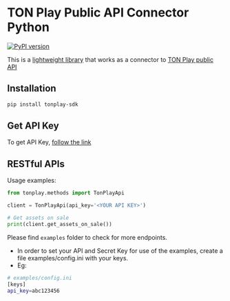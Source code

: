 # TON Play Public API Connector Python

[![PyPI version](https://img.shields.io/pypi/v/tonplay-sdk)](https://pypi.python.org/pypi/tonplay-sdk)

This is a [lightweight library](https://github.com/ton-play/tonplay-python-sdk) that works as a connector to [TON Play public API](https://docs.tonplay.io/)
## Installation

```bash
pip install tonplay-sdk
```

## Get API Key

To get API Key, [follow the link](https://docs.tonplay.io/digital-assets-api/api-key)

## RESTful APIs

Usage examples:
```python
from tonplay.methods import TonPlayApi

client = TonPlayApi(api_key='<YOUR API KEY>')

# Get assets on sale
print(client.get_assets_on_sale())
```

Please find `examples` folder to check for more endpoints.
- In order to set your API and Secret Key for use of the examples, create a file examples/config.ini with your keys.
- Eg:
```bash
# examples/config.ini
[keys]
api_key=abc123456
```
